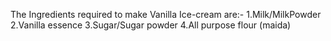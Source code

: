 
The Ingredients required to make Vanilla Ice-cream are:-
1.Milk/MilkPowder
2.Vanilla essence
3.Sugar/Sugar powder
4.All purpose flour (maida)